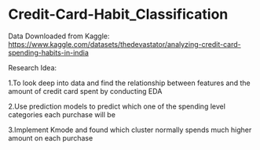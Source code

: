 # Credit-Card-Habit_Classification

Data Downloaded from Kaggle: https://www.kaggle.com/datasets/thedevastator/analyzing-credit-card-spending-habits-in-india

Research Idea: 

1.To look deep into data and find the relationship between features and the amount of credit card spent by conducting EDA

2.Use prediction models to predict which one of the spending level categories each purchase will be 

3.Implement Kmode and found which cluster normally spends much higher amount on each purchase 
